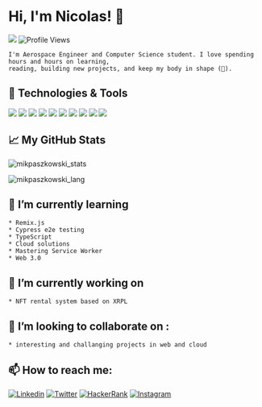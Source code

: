# Hi, I'm Nicolas! 👋

![](https://visitor-badge.glitch.me/badge?page_id=mikpaszkowski.mikpaszkowski)
![Profile Views](http://img.shields.io/badge/Profile%20Views-169-blue)
```
I'm Aerospace Engineer and Computer Science student. I love spending hours and hours on learning, 
reading, building new projects, and keep my body in shape (🤣). 
```
## 🔧 Technologies & Tools
![](https://img.shields.io/badge/Code-Vue-informational?style=flat&logo=vue.js&logoColor=white&color=2ecc71)
![](https://img.shields.io/badge/Code-React-informational?style=flat&logo=react&logoColor=white&color=2ecc71)
![](https://img.shields.io/badge/Code-JavaScript-informational?style=flat&logo=javascript&logoColor=white&color=2ecc71)
![](https://img.shields.io/badge/Tools-MySQL-informational?style=flat&logo=mysql&logoColor=white&color=2ecc71)
![](https://img.shields.io/badge/Code-Java-informational?style=flat&logo=java&logoColor=white&color=2ecc71)
![](https://img.shields.io/badge/Code-Node.js-informational?style=flat&logo=node.js&logoColor=white&color=2ecc71)
![](https://img.shields.io/badge/Tools-MongoDB-informational?style=flat&logo=mongodb&logoColor=white&color=2ecc71)
![](https://img.shields.io/badge/Tools-Firebase-informational?style=flat&logo=firebase&logoColor=white&color=2ecc71)
![](https://img.shields.io/badge/Editor-IntelliJ_IDEA-informational?style=flat&logo=intellij-idea&logoColor=white&color=2ecc71)
![](https://img.shields.io/badge/Editor-Visual_Studio_Code-informational?style=flat&logo=visual-studio&logoColor=white&color=2ecc71)

## 📈 My GitHub Stats

<p align="left"> <img src="https://github-readme-stats.vercel.app/api?username=mikpaszkowski&show_icons=true&theme=gotham" alt="mikpaszkowski_stats" />
  <p align="left"> <img src="https://github-readme-stats.vercel.app/api/top-langs/?username=mikpaszkowski&layout=compact&theme=gotham" alt="mikpaszkowski_lang" />

## 🌱 I’m currently learning 
```
* Remix.js
* Cypress e2e testing
* TypeScript
* Cloud solutions
* Mastering Service Worker
* Web 3.0 
```
## 🔭 I’m currently working on
```
* NFT rental system based on XRPL
```
<!--
## 👨‍💻 How I spent my time this week:

[![willianrod's wakatime stats](https://github-readme-stats.vercel.app/api/wakatime?username=mikpaszkowski)](https://github.com/anuraghazra/github-readme-stats)
-->
## 👯 I’m looking to collaborate on :
```
* interesting and challanging projects in web and cloud
```
## 📫 How to reach me:
  [![Linkedin][1.1]][1]
   [![Twitter][1.2]][2]
   [![HackerRank][3.1]][3]
   [![Instagram][4.1]][4]
  
<!--
**mikpaszkowski/mikpaszkowski** is a ✨ _special_ ✨ repository because its `README.md` (this file) appears on your GitHub profile.

Here are some ideas to get you started:

- 🔭 I’m currently working on ...
- 🌱 I’m currently learning ...
- 👯 I’m looking to collaborate on ...
- 🤔 I’m looking for help with ...
- 💬 Ask me about ...
- 📫 How to reach me: ...
- 😄 Pronouns: ...
- ⚡ Fun fact: ...
-->


[1]: https://linkedin.com/in/paszkowski-mikolaj
[1.1]: https://img.shields.io/badge/Linkedin-informational?style=flat&logo=linkedin&logoColor=white&color=0e76a8
[2]: https://twitter.com/paszkowskidev
[1.2]: https://img.shields.io/badge/Twitter-informational?style=flat&logo=twitter&logoColor=white&color=1da1f2
[3]: https://www.hackerrank.com/paszkowski_miko1
[3.1]: https://img.shields.io/badge/HackerRank-informational?style=flat&logo=hackerrank&logoColor=white&color=#2ec866
[4]: https://www.instagram.com/nicolas.paszkowski/
[4.1]: https://img.shields.io/badge/Instagram-informational?style=flat&logo=instagram&logoColor=white&color=#de0a93
